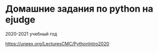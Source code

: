 # Домашние задания по python на ejudge
2020-2021 учебный год

https://uneex.org/LecturesCMC/PythonIntro2020
